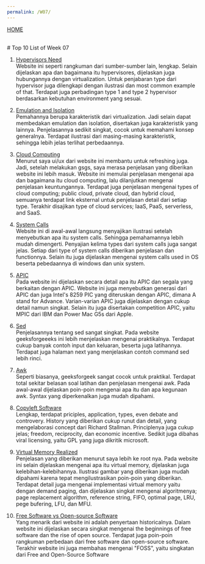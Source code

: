 ```yaml
---
permalink: /W07/
---
```

[HOME](../)

<br>
# Top 10 List of Week 07

1. [Hypervisors Need](https://phoenixnap.com/kb/what-is-hypervisor-type-1-2)<br>
Website ini seperti rangkuman dari sumber-sumber lain, lengkap.
Selain dijelaskan apa dan bagaimana itu hypervisores, dijelaskan juga hubungannya dengan virtualization. 
Untuk penjabaran type dari hypervisor juga dilengkapi dengan ilustrasi dan most common example of that.
Terdapat juga perbadingan type 1 and type 2 hypervisor berdasarkan kebutuhan environment yang sesuai.

2. [Emulation and Isolation](https://www.geeksforgeeks.org/characteristics-of-virtualization/)<br>
Pemahannya berupa karakteristik dari virtualization.
Jadi selain dapat membedakan emulation dan isolation, disertakan juga karakteristik yang lainnya.
Penjelasannya sedikit singkat, cocok untuk memahami konsep generalnya.
Terdapat ilustrasi dari masing-masing karakteristik, sehingga lebih jelas terlihat perbedaannya.

3. [Cloud Computing](https://azure.microsoft.com/en-us/overview/what-is-cloud-computing/)<br>
Menurut saya ui/ux dari website ini membantu untuk refreshing juga.
Jadi, setelah melakukan gsgs, saya merasa penjelasan yang diberikan website ini lebih masuk.
Website ini memulai penjelasan mengenai apa dan bagaimana itu cloud computing, lalu dilanjutkan mengenai penjelasan keuntungannya.
Terdapat juga penjelasan mengenai types of cloud computing; public cloud, private cloud, dan hybrid cloud, semuanya terdapat link eksternal untuk penjelasan detail dari setiap type.
Terakhir disajikan type of cloud services; IaaS, PaaS, serverless, and SaaS.

4. [System Calls](https://www.guru99.com/system-call-operating-system.html)<br>
Website ini di awal-awal langsung menyajikan ilustrasi setelah menyebutkan apa itu system calls.
Sehingga pemahamannya lebih mudah dimengerti.
Penyajian kelima types dari system calls juga sangat jelas.
Setiap dari type of system calls diberikan penjelasan dan functionnya.
Selain itu juga dijelaskan mengenai system calls used in OS beserta pebedaannya di windows dan unix system.

5. [APIC](https://en.wikipedia.org/wiki/Advanced_Programmable_Interrupt_Controller)<br>
Pada website ini dijelaskan secara detail apa itu APIC dan segala yang berkaitan dengan APIC.
Website ini juga menyebutkan generasi dari APIC dan juga Intel's 8259 PIC yang diteruskan dengan APIC, dimana A stand for Advance.
Varian-varian APIC juga dijelaskan dengan cukup detail namun singkat.
Selain itu juga disertakan competition APIC, yaitu MPIC dari IBM dan Power Mac G5s dari Apple.

6. [Sed](https://www.geeksforgeeks.org/sed-command-in-linux-unix-with-examples/)<br>
Penjelasannya tentang sed sangat singkat.
Pada website geeksforgeeeks ini lebih menjelaskan mengenai praktikalnya.
Terdapat cukup banyak contoh input dan keluaran, beserta juga latihannya.
Terdapat juga halaman next yang menjelaskan contoh command sed lebih rinci.

7. [Awk](https://www.geeksforgeeks.org/awk-command-unixlinux-examples/)<br>
Seperti biasanya, geeksforgeek sangat cocok untuk praktikal.
Terdapat total sekitar belasan soal latihan dan penjelasan mengenai awk.
Pada awal-awal dijelaskan poin-poin mengenai apa itu dan apa kegunaan awk.
Syntax yang diperkenalkan juga mudah dipahami.

8. [Copyleft Software](https://en.wikipedia.org/wiki/Copyleft)<br>
Lengkap, terdapat priciples, application, types, even debate and controvery.
History yang diberikan cukup runut dan detail, yang mengelaborasi concept dari Richard Stallman.
Principlenya juga cukup jelas; freedom, reciprocity, dan economic incentive.
Sedikit juga dibahas viral licensing, yaitu GPL yang juga dikritik microsoft.

9. [Virtual Memory Realized](https://www.tutorialspoint.com/operating_system/os_virtual_memory.htm)<br>
Penjelasan yang diberikan menurut saya lebih ke root nya.
Pada website ini selain dijelaskan mengenai apa itu virtual memory, dijelaskan juga kelebihan-kelebihannya.
Ilustrasi gambar yang diberikan juga mudah dipahami karena tepat mengilustrasikan poin-poin yang diberikan.
Terdapat detail juga mengenai implementasi virtual memory yaitu dengan demand paging, dan dijelaskan singkat mengenai algoritmenya; page replacement algorithm, reference string, FIFO, optimal page, LRU, pege bufering, LFU, dan MFU.

10. [Free Software vs Open-source Software](https://www.digitalocean.com/community/tutorials/free-vs-open-source-software)<br>
Yang menarik dari website ini adalah penyertaan historicalnya.
Dalam website ini dijelaskan secara singkat mengenai the beginnings of free software dan the rise of open source.
Terdapat juga poin-poin rangkuman perbedaan dari free software dan open-source software.
Terakhir website ini juga membahas mengenai "FOSS", yaitu singkatan dari Free and Open-Source Software


